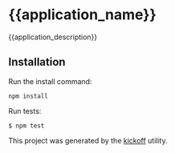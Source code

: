 # {{application_name}}

{{application_description}}

## Installation

Run the install command:

    npm install

Run tests:

    $ npm test

This project was generated by the [kickoff](https://github.com/tombenke/kickoff) utility.
